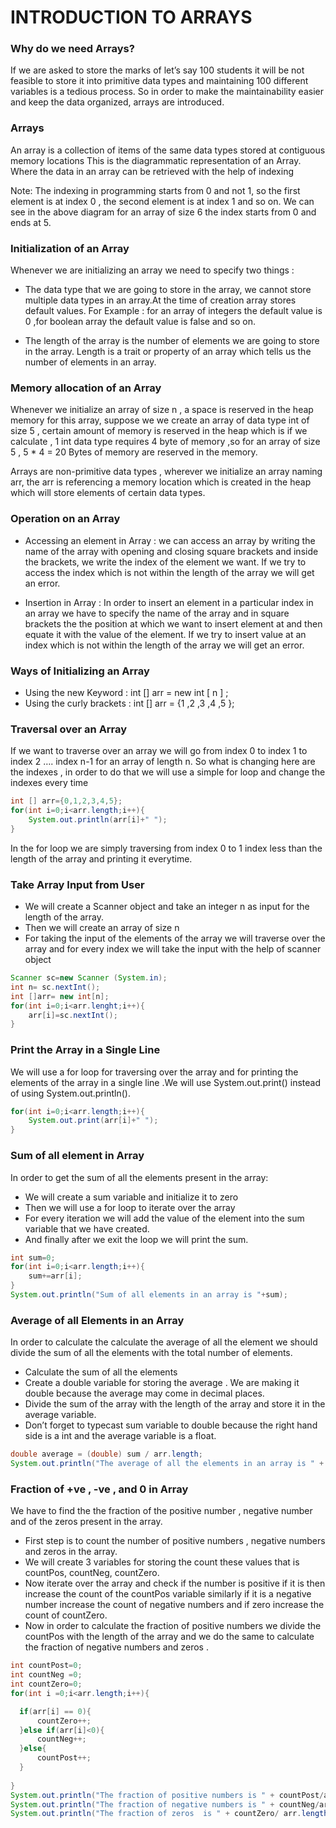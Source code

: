 # INTRODUCTION TO ARRAYS

### Why do we need Arrays?

If we are asked to store the marks of let’s say 100 students it will be not  feasible to store it into primitive data types and maintaining 100 different variables is a tedious process.
So in order to make the maintainability easier and keep the data organized, arrays are introduced.

### Arrays

An array is a collection of items of the same data types stored at contiguous memory locations
This is the diagrammatic representation of an Array. Where the data in an array can be retrieved with the help of indexing

Note: The indexing in programming starts from 0 and not 1, so the first element is at index 0 , the second element is at index 1 and so on.
We can see in the above diagram for an array of size 6 the index starts from 0  and ends at 5.

### Initialization of an Array

Whenever we are initializing an array we need to specify two things :
* The data type that we are going to store in the array, we cannot store multiple data types in an array.At the time of creation array stores default values. For Example : for an array of integers the default value is 0 ,for boolean array the default value is false and so on.

*  The length of the array is the number of elements we are going to store in the array. Length is a trait or property of an array which tells us the number of elements in an array.

### Memory allocation of an Array

Whenever we initialize an array of size n , a space is reserved in the heap memory for this array, suppose we we create an array of data type int of size 5 , certain amount of memory is reserved in the heap which is if we calculate , 1 int data type requires 4 byte of memory ,so for an array of size 5 , 5 * 4 = 20  Bytes of  memory are reserved in the memory.

Arrays are non-primitive data types , wherever we initialize an array naming arr, the arr is referencing a memory location which is created in the heap which will store elements of certain data types.

### Operation on an Array

* Accessing an element in Array : we can access an array by writing the name of the array with opening and closing square brackets and inside the brackets, we write the index of the element we want.
 If we try to access the index which is not within the length of the array we will get an error.

* Insertion in Array :  In order to insert an element in a particular index in an array we have to specify the name of the array and in square brackets the the position at which we want to insert element at and then equate it with the value of the element.
If we try to insert value at an index which is not within the length of the array we will  get an error.

### Ways of Initializing an Array
* Using the new Keyword :
 int [] arr = new int [ n ] ;
* Using the curly brackets :
int [] arr = {1 ,2 ,3 ,4 ,5 }; 

### Traversal over an Array
If we want to traverse over an array we will go from index 0 to index 1 to index 2  …. index n-1 for an array of length n.
So what is changing here are the indexes , in order to do that we will use a simple for loop and change the indexes every time
```java
int [] arr={0,1,2,3,4,5};
for(int i=0;i<arr.length;i++){
    System.out.println(arr[i]+" ");
}
```
In the for loop we are simply traversing from index 0 to 1 index less than the length of the array and printing it everytime.
 
### Take Array Input from User
* We will create a Scanner object and take an integer n as  input for the length of the array.
* Then we will create an array of size n 
* For taking the input of the elements of the array we will traverse over the array and for every index we will take the input with the help of scanner object
```java
Scanner sc=new Scanner (System.in);
int n= sc.nextInt();
int []arr= new int[n];
for(int i=0;i<arr.lenght;i++){
    arr[i]=sc.nextInt();
}
```
### Print the Array in a Single Line
We will use a for loop for traversing over the array and for printing the elements of the array in a single line .We will use System.out.print() instead of using System.out.println().
```java
for(int i=0;i<arr.length;i++){
    System.out.print(arr[i]+" ");
}
```
### Sum of all element  in Array
In order to get the sum of all the elements present in the array:
* We will create a sum variable and initialize it to zero
* Then we will use a for loop to iterate over the array
* For every iteration we will add the value of the element into the sum variable that we have created.
* And finally after we exit the loop we will print the sum.
```java
int sum=0;
for(int i=0;i<arr.length;i++){
    sum+=arr[i];
}
System.out.println("Sum of all elements in an array is "+sum);
```
### Average of all Elements in an Array
In order to calculate the calculate the average of all the element we should divide the sum of all the elements with the total number of elements.
* Calculate the sum of all the elements 
* Create a double variable for storing the average . We are making it double because the average may come in decimal places.
* Divide the sum of the array with the length of the array and store it in the average variable.
* Don’t forget to typecast sum variable to double because the right hand side is a int and the average variable is a float.
```java
double average = (double) sum / arr.length;
System.out.println("The average of all the elements in an array is " + average);
```
### Fraction of +ve , -ve , and 0  in Array
We have to find the the fraction of the positive number  ,  negative number and of the zeros present in the array.
* First step is to count the number of positive numbers , negative numbers and zeros in the array.
* We will create 3 variables for storing the count these values that is countPos, countNeg, countZero.
* Now iterate over the array and check if the number is positive if it is then increase the count of the countPos variable similarly if it is a negative number increase the count of negative numbers and if zero increase the count of countZero.
* Now in order to calculate the fraction of positive numbers we divide the countPos with the length of the array and we do the same to calculate the fraction of negative numbers and zeros .
```java
int countPost=0;
int countNeg =0;
int countZero=0;
for(int i =0;i<arr.length;i++){

  if(arr[i] == 0){
      countZero++;
  }else if(arr[i]<0){
      countNeg++;
  }else{
      countPost++;
  }
 
}
System.out.println("The fraction of positive numbers is " + countPost/arr.length);
System.out.println("The fraction of negative numbers is " + countNeg/arr.length);
System.out.println("The fraction of zeros  is " + countZero/ arr.length);
```












 








